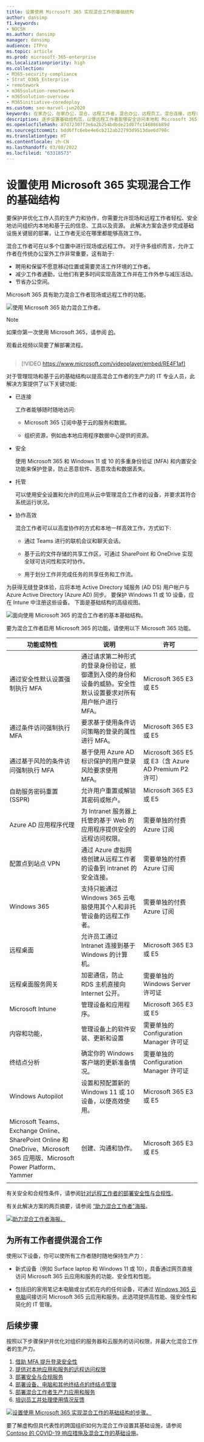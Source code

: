```yaml
---
title: 设置使用 Microsoft 365 实现混合工作的基础结构
author: dansimp
f1.keywords:
- NOCSH
ms.author: dansimp
manager: dansimp
audience: ITPro
ms.topic: article
ms.prod: microsoft-365-enterprise
ms.localizationpriority: high
ms.collection:
- M365-security-compliance
- Strat_O365_Enterprise
- remotework
- m365solution-remotework
- m365solution-overview
- M365initiative-coredeploy
ms.custom: seo-marvel-jun2020
keywords: 在家办公，在家办公，混合，远程工作者，混合办公，远程员工，混合连接，远程访问，远程办公，远程办公，远程办公，移动办公，远程工作，随时随地开展工作，灵活的工作场所
description: 逐步设置基础结构层，以便远程工作者能够安全访问本地和 Microsoft 365 资源。
ms.openlocfilehash: 87d72307f3e6a2b254bdbde21d07fc146806b89d
ms.sourcegitcommit: bdd6ffc6ebe4e6cb212ab22793d9513dae6d798c
ms.translationtype: HT
ms.contentlocale: zh-CN
ms.lasthandoff: 03/08/2022
ms.locfileid: "63318573"
---
```

# <a name="set-up-your-infrastructure-for-hybrid-work-with-microsoft-365"></a>设置使用 Microsoft 365 实现混合工作的基础结构

要保护并优化工作人员的生产力和协作，你需要允许现场和远程工作者轻松、安全地访问组织内本地和基于云的信息、工具以及资源。 此解决方案会逐步完成基础设施关键层的部署，让工作者无论在哪里都能够高效工作。

混合工作者可在以多个位置中进行现场或远程工作。 对于许多组织而言，允许工作者在传统办公室外工作非常重要，这有助于:

- 聘用和保留不愿意移动位置或需要灵活工作环境的工作者。
- 减少工作者通勤，让他们有更多时间实现高效工作并在工作外参与减压活动。
- 节省办公空间。

Microsoft 365 具有助力混合工作者现场或远程工作的功能。

![使用 Microsoft 365 助力混合工作者。](../media/empower-people-to-work-remotely/2-m365-remoteworker-solution-businessoverview.png)

> [!NOTE]
> 如果你第一次使用 Microsoft 365，请参阅 [的](https://www.microsoft.com/microsoft-365)。

观看此视频以简要了解部署流程。
<br>
<br>
> [!VIDEO https://www.microsoft.com/videoplayer/embed/RE4F1af]

对于管理现场和基于云的基础结构以提高混合工作者的生产力的 IT 专业人员，此解决方案提供了以下关键功能:

- 已连接

  工作者能够随时随地访问:

  - Microsoft 365 订阅中基于云的服务和数据。

  - 组织资源，例如由本地应用程序数据中心提供的资源。

- 安全

  使用 Microsoft 365 和 Windows 11 或 10 的多重身份验证 (MFA) 和内置安全功能来保护登录，防止恶意软件、恶意攻击和数据丢失。

- 托管

  可以使用安全设置和允许的应用从云中管理混合工作者的设备，并要求其符合系统运行状况。

- 协作高效

  混合工作者可以以高度协作的方式和本地一样高效工作，方式如下:

  - 通过 Teams 进行的联机会议和聊天会话。

  - 基于云的文件存储的共享工作区，可通过 SharePoint 和 OneDrive 实现全球可访问性和实时协作。

  - 用于划分工作并完成任务的共享任务和工作流。

为获得无缝登录体验，应将本地 Active Directory 域服务 (AD DS) 用户帐户与 Azure Active Directory (Azure AD) 同步。 要保护 Windows 11 或 10 设备，应在 Intune 中注册这些设备。 下面是基础结构的高级视图。

![面向使用 Microsoft 365 的混合工作者的基本基础结构。](../media/empower-people-to-work-remotely/remote-workers-basic-infrastructure.png)

要为混合工作者启用 Microsoft 365 的功能，请使用以下 Microsoft 365 功能。

|功能或特性|说明|许可|
|---|---|---|
|通过安全性默认设置强制执行 MFA|通过请求第二种形式的登录身份验证，抵御遭到入侵的身份和设备的威胁。安全性默认设置要求对所有用户帐户进行 MFA。|Microsoft 365 E3 或 E5|
|通过条件访问强制执行 MFA|要求基于使用条件访问策略的登录的属性进行 MFA。|Microsoft 365 E3 或 E5|
|通过基于风险的条件访问强制执行 MFA|基于使用 Azure AD 标识保护的用户登录风险要求使用 MFA。|Microsoft 365 E5 或 E3（含 Azure AD Premium P2 许可）|
|自助服务密码重置 (SSPR)|允许用户重置或解锁其密码或帐户。|Microsoft 365 E3 或 E5|
|Azure AD 应用程序代理|为 Intranet 服务器上托管的基于 Web 的应用程序提供安全的远程访问权限。|需要单独的付费 Azure 订阅|
|配置点到站点 VPN|通过 Azure 虚拟网络创建从远程工作者的设备到 intranet 的安全连接。|需要单独的付费 Azure 订阅|
|Windows 365|支持只能通过 Windows 365 云电脑使用其个人和非托管设备的远程工作者。|需要单独的付费 Azure 订阅|
|远程桌面 |允许员工通过 Intranet 连接到基于 Windows 的计算机。|Microsoft 365 E3 或 E5|
|远程桌面服务网关|加密通信，防止 RDS 主机直接向 Internet 公开。|需要单独的 Windows Server 许可证|
|Microsoft Intune|管理设备和应用程序。|Microsoft 365 E3 或 E5|
|内容和功能，|管理设备上的软件安装、更新和设置|需要单独的 Configuration Manager 许可证|
|终结点分析|确定你的 Windows 客户端的更新准备情况。|需要单独的 Configuration Manager 许可证|
|Windows Autopilot|设置和预配置新的 Windows 11 或 10 设备，以便高效使用。|Microsoft 365 E3 或 E5|
|Microsoft Teams、Exchange Online、SharePoint Online 和 OneDrive、Microsoft 365 应用版、Microsoft Power Platform、Yammer|创建、沟通和协作。|Microsoft 365 E3 或 E5|
||||

有关安全和合规性条件，请参阅[针对远程工作者的部署安全性与合规性](empower-people-to-work-remotely-security-compliance.md)。

<a name="poster"></a> 有关此解决方案的两页摘要，请参阅 [“助力混合工作者”海报](https://download.microsoft.com/download/9/b/b/9bb5fa79-74e9-497b-87c5-4021e53d9fc2/hybrid-worker-infrastructure.pdf)。

[![助力混合工作者海报。](../media/empower-people-to-work-remotely/empower-remote-workers-poster.png)](https://download.microsoft.com/download/9/b/b/9bb5fa79-74e9-497b-87c5-4021e53d9fc2/hybrid-worker-infrastructure.pdf)

## <a name="provide-hybrid-working-for-all-of-your-workers"></a>为所有工作者提供混合工作

使用以下设备，你可以使所有工作者随时随地保持生产力：

- 新式设备（例如 Surface laptop 和 Windows 11 或 10），具备通过网页直接访问 Microsoft 365 云应用和服务的功能、安全性和性能。

- 包括旧的家用笔记本电脑或台式机在内的任何设备，可通过 [Windows 365 云电脑](empower-people-to-work-remotely-remote-access.md#deploy-windows-365-to-provide-remote-access-for-remote-workers-using-personal-devices)间接访问 Microsoft 365 云应用和服务。此选项提供高性能、强安全性和简化的 IT 管理。

## <a name="next-steps"></a>后续步骤

按照以下步骤保护并优化对组织的服务器和云服务的访问权限，并最大化混合工作者的生产力。

1. [借助 MFA 提升登录安全性](empower-people-to-work-remotely-secure-sign-in.md)
2. [提供对本地应用和服务的远程访问权限](empower-people-to-work-remotely-remote-access.md)
3. [部署安全与合规服务](empower-people-to-work-remotely-security-compliance.md)
4. [部署设备、电脑和其他终结点的终结点管理](empower-people-to-work-remotely-manage-endpoints.md)
5. [部署混合工作者生产力应用和服务](empower-people-to-work-remotely-teams-productivity-apps.md)
6. [培训员工并处理使用情况反馈](empower-people-to-work-remotely-train-monitor-usage.md)

[![设置使用 Microsoft 365 实现混合工作的基础结构的步骤。](../media/empower-people-to-work-remotely/remote-workers-step-grid.png)](empower-people-to-work-remotely-secure-sign-in.md)

要了解虚构但具代表性的跨国组织如何为混合工作设置其基础设施，请参阅[Contoso 的 COVID-19 响应措施及混合工作的基础设施](contoso-remote-onsite-work.md)。
